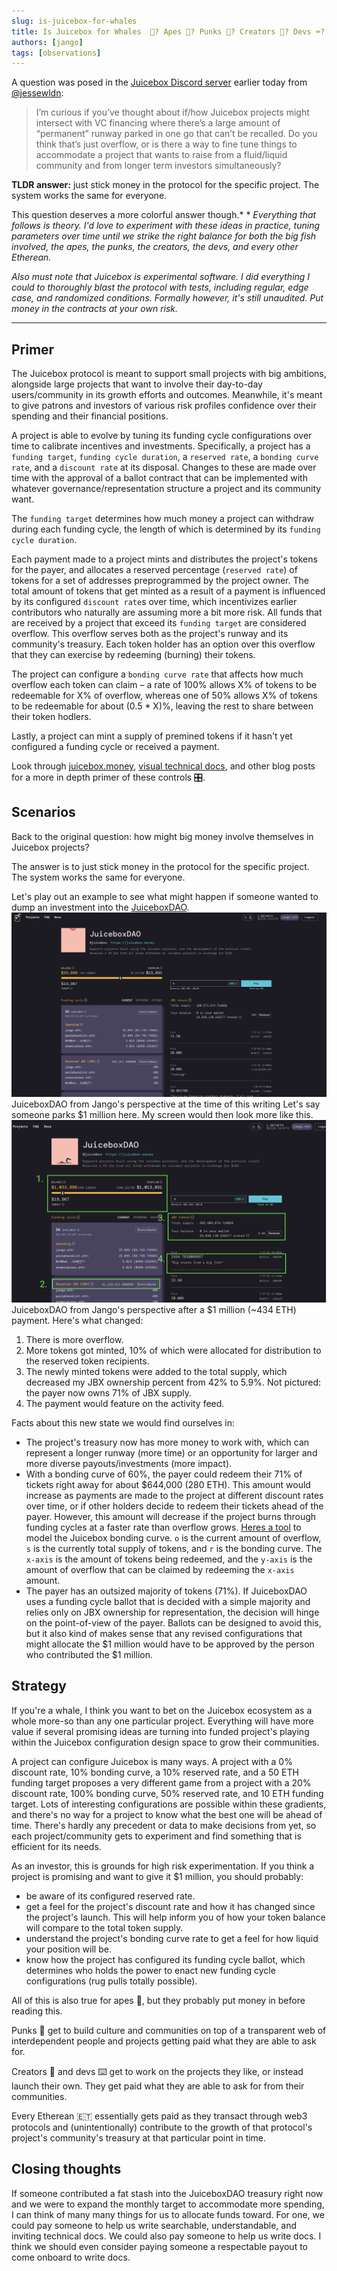 ```yaml
---
slug: is-juicebox-for-whales
title: Is Juicebox for Whales  🐋? Apes 🦧? Punks 👾? Creators 🎨? Devs ⌨️? Every Etherean 🇪🇹?
authors: [jango]
tags: [observations]
---
```


A question was posed in the [Juicebox Discord server](https://discord.gg/2K5Cs7e76K) earlier today from [@jessewldn](https://twitter.com/jessewldn):

> I’m curious if you’ve thought about if/how Juicebox projects might intersect with VC financing where there’s a large amount of “permanent” runway parked in one go that can’t be recalled. Do you think that’s just overflow, or is there a way to fine tune things to accommodate a project that wants to raise from a fluid/liquid community and from longer term investors simultaneously?

**TLDR answer:** just stick money in the protocol for the specific project. The system works the same for everyone. 

This question deserves a more colorful answer though.*
*
*Everything that follows is theory. I'd love to experiment with these ideas in practice, tuning parameters over time until we strike the right balance for both the big fish involved, the apes, the punks, the creators, the devs, and every other Etherean.*

*Also must note that Juicebox is experimental software. I did everything I could to thoroughly blast the protocol with tests, including regular, edge case, and randomized conditions. Formally however, it's still unaudited. Put money in the contracts at your own risk.*

---

## Primer

The Juicebox protocol is meant to support small projects with big ambitions, alongside large projects that want to involve their day-to-day users/community in its growth efforts and outcomes. Meanwhile, it's meant to give patrons and investors of various risk profiles confidence over their spending and their financial positions. 

A project is able to evolve by tuning its funding cycle configurations over time to calibrate incentives and investments. Specifically, a project has a `funding target`, `funding cycle duration`, a `reserved rate`, a `bonding curve rate`, and a `discount rate` at its disposal. Changes to these are made over time with the approval of a ballot contract that can be implemented with whatever governance/representation structure a project and its community want.

The `funding target` determines how much money a project can withdraw during each funding cycle, the length of which is determined by its `funding cycle duration`. 

Each payment made to a project mints and distributes the project's tokens for the payer, and allocates a reserved percentage (`reserved rate`) of tokens for a set of addresses preprogrammed by the project owner. The total amount of tokens that get minted as a result of a payment is influenced by its configured `discount rate`s over time, which incentivizes earlier contributors who naturally are assuming more a bit more risk. All funds that are received by a project that exceed its `funding target` are considered overflow. This overflow serves both as the project's runway and its community's treasury. Each token holder has an option over this overflow that they can exercise by redeeming (burning) their tokens. 

The project can configure a `bonding curve rate` that affects how much overflow each token can claim – a rate of 100% allows X% of tokens to be redeemable for X% of overflow, whereas one of 50% allows X% of tokens to be redeemable for about (0.5 * X)%, leaving the rest to share between their token hodlers.

Lastly, a project can mint a supply of premined tokens if it hasn't yet configured a funding cycle or received a payment. 

Look through [juicebox.money](https://juicebox.money), [visual technical docs](https://www.figma.com/file/dHsQ7Bt3ryXbZ2sRBAfBq5/Fluid-Dynamics?node-id=0%3A1), and other blog posts for a more in depth primer of these controls 🎛.

## Scenarios

Back to the original question: how might big money involve themselves in Juicebox projects?

The answer is to just stick money in the protocol for the specific project. The system works the same for everyone. 

Let's play out an example to see what might happen if someone wanted to dump an investment into the [JuiceboxDAO](https://juicebox.money/#/p/juicebox).
![](image-9.png)JuiceboxDAO from Jango's perspective at the time of this writing
Let's say someone parks $1 million here. My screen would then look more like this.
![](Frame-1-6.png)JuiceboxDAO from Jango's perspective after a $1 million (~434 ETH) payment.
Here's what changed:

1. There is more overflow.
2. More tokens got minted, 10% of which were allocated for distribution to the reserved token recipients.
3. The newly minted tokens were added to the total supply, which decreased my JBX ownership percent from 42% to 5.9%. 
Not pictured: the payer now owns 71% of JBX supply.
4. The payment would feature on the activity feed.

Facts about this new state we would find ourselves in:

- The project's treasury now has more money to work with, which can represent a longer runway (more time) or an opportunity for larger and more diverse payouts/investments (more impact).
- With a bonding curve of 60%, the payer could redeem their 71% of tickets right away for about $644,000 (280 ETH). This amount would increase as payments are made to the project at different discount rates over time, or if other holders decide to redeem their tickets ahead of the payer. However, this amount will decrease if the project burns through funding cycles at a faster rate than overflow grows. 
[Heres a tool](https://www.desmos.com/calculator/sp9ru6zbpk) to model the Juicebox bonding curve. `o` is the current amount of overflow, `s` is the currently total supply of tokens, and `r` is the bonding curve. The `x-axis` is the amount of tokens being redeemed, and the `y-axis` is the amount of overflow that can be claimed by redeeming the `x-axis` amount.
- The payer has an outsized majority of tokens (71%). If JuiceboxDAO uses a funding cycle ballot that is decided with a simple majority and relies only on JBX ownership for representation, the decision will hinge on the point-of-view of the payer. Ballots can be designed to avoid this, but it also kind of makes sense that any revised configurations that might allocate the $1 million would have to be approved by the person who contributed the $1 million. 

## Strategy

If you're a whale, I think you want to bet on the Juicebox ecosystem as a whole more-so than any one particular project. Everything will have more value if several promising ideas are turning into funded project's playing within the Juicebox configuration design space to grow their communities.

A project can configure Juicebox is many ways. A project with a 0% discount rate, 10% bonding curve, a 10% reserved rate, and a 50 ETH funding target proposes a very different game from a project with a 20% discount rate, 100% bonding curve, 50% reserved rate, and 10 ETH funding target. Lots of interesting configurations are possible within these gradients, and there's no way for a project to know what the best one will be ahead of time. There's hardly any precedent or data to make decisions from yet, so each project/community gets to experiment and find something that is efficient for its needs. 

As an investor, this is grounds for high risk experimentation. If you think a project is promising and want to give it $1 million, you should probably:

- be aware of its configured reserved rate. 
- get a feel for the project's discount rate and how it has changed since the project's launch. This will help inform you of how your token balance will compare to the total token supply.
- understand the project's bonding curve rate to get a feel for how liquid your position will be. 
- know how the project has configured its funding cycle ballot, which determines who holds the power to enact new funding cycle configurations (rug pulls totally possible). 

All of this is also true for apes 🦧, but they probably put money in before reading this.

Punks 👾 get to build culture and communities on top of a transparent web of interdependent people and projects getting paid what they are able to ask for.

Creators 🎨 and devs ⌨️ get to work on the projects they like, or instead launch their own. They get paid what they are able to ask for from their communities.

Every Etherean 🇪🇹 essentially gets paid as they transact through web3 protocols and (unintentionally) contribute to the growth of that protocol's project's community's treasury at that particular point in time.

## Closing thoughts

If someone contributed a fat stash into the JuiceboxDAO treasury right now and we were to expand the monthly target to accommodate more spending, I can think of many many things for us to allocate funds toward. For one, we could pay someone to help us write searchable, understandable, and inviting technical docs. We could also pay someone to help us write docs. I think we should even consider paying someone a respectable payout to come onboard to write docs.
